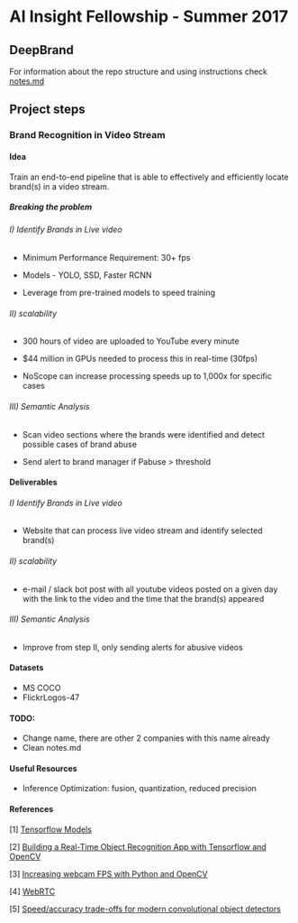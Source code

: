 # AI Insight Fellowship - Summer 2017

## DeepBrand

For information about the repo structure and using instructions check [notes.md](./notes.md)

## Project steps

### Brand Recognition in Video Stream

#### Idea
Train an end-to-end pipeline that is able to effectively and efficiently locate brand(s) in a video stream.

##### Breaking the problem

###### I) Identify Brands in Live video
* Minimum Performance Requirement: 30+ fps

* Models - YOLO, SSD, Faster RCNN

* Leverage from pre-trained models to speed training

###### II) scalability
* 300 hours of video are uploaded to YouTube every minute

* $44 million in GPUs needed to process this in real-time (30fps)

* NoScope can increase processing speeds up to 1,000x for specific cases

###### III) Semantic Analysis
* Scan video sections where the brands were identified and detect possible cases of brand abuse

* Send alert to brand manager if Pabuse > threshold

#### Deliverables

###### I) Identify Brands in Live video
* Website that can process live video stream and identify selected brand(s)

###### II) scalability
* e-mail / slack bot post with all youtube videos posted on a given day with the link to the video and the time that the brand(s) appeared

###### III) Semantic Analysis
* Improve from step II, only sending alerts for abusive videos

#### Datasets

* MS COCO
* FlickrLogos-47

#### TODO:
* Change name, there are other 2 companies with this name already
* Clean notes.md

#### Useful Resources

- Inference Optimization: fusion, quantization, reduced precision

#### References
[1] [Tensorflow Models](https://github.com/tensorflow/models)

[2] [Building a Real-Time Object Recognition App with Tensorflow and OpenCV](https://medium.com/towards-data-science/building-a-real-time-object-recognition-app-with-tensorflow-and-opencv-b7a2b4ebdc32)

[3] [Increasing webcam FPS with Python and OpenCV](http://www.pyimagesearch.com/2015/12/21/increasing-webcam-fps-with-python-and-opencv/)

[4] [WebRTC](https://webrtc.org/)

[5] [Speed/accuracy trade-offs for modern convolutional object detectors](http://arxiv.org/abs/1611.10012)
